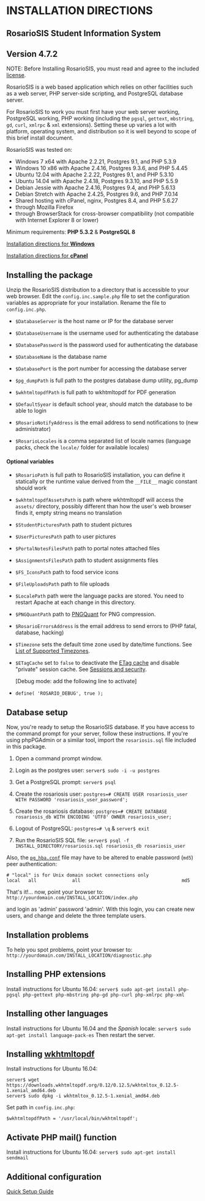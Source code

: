 # INSTALLATION DIRECTIONS

## RosarioSIS Student Information System

Version 4.7.2
-------------

NOTE: Before Installing RosarioSIS, you must read and agree to the included [license](LICENSE).

RosarioSIS is a web based application which relies on other facilities such as a web server, PHP server-side scripting, and PostgreSQL database server.

For RosarioSIS to work you must first have your web server working, PostgreSQL working, PHP working (including the `pgsql`, `gettext`, `mbstring`, `gd`, `curl`, `xmlrpc` & `xml` extensions). Setting these up varies a lot with platform, operating system, and distribution so it is well beyond to scope of this brief install document.

RosarioSIS was tested on:

- Windows 7 x64 with Apache 2.2.21, Postgres 9.1, and PHP 5.3.9
- Windows 10 x86 with Apache 2.4.16, Postgres 9.3.6, and PHP 5.4.45
- Ubuntu 12.04 with Apache 2.2.22, Postgres 9.1, and PHP 5.3.10
- Ubuntu 14.04 with Apache 2.4.18, Postgres 9.3.10, and PHP 5.5.9
- Debian Jessie with Apache 2.4.16, Postgres 9.4, and PHP 5.6.13
- Debian Stretch with Apache 2.4.25, Postgres 9.6, and PHP 7.0.14
- Shared hosting with cPanel, nginx, Postgres 8.4, and PHP 5.6.27
- through Mozilla Firefox
- through BrowserStack for cross-browser compatibility (not compatible with Internet Explorer 8 or lower)

Minimum requirements: **PHP 5.3.2** & **PostgreSQL 8**

[Installation directions for **Windows**](https://gitlab.com/francoisjacquet/rosariosis/wikis/How-to-install-RosarioSIS-on-Windows)

[Installation directions for **cPanel**](https://gitlab.com/francoisjacquet/rosariosis/wikis/How-to-install-RosarioSIS-on-cPanel)


Installing the package
----------------------

Unzip the RosarioSIS distribution to a directory that is accessible to your web browser. Edit the `config.inc.sample.php` file to set the configuration variables as appropriate for your installation. Rename the file to `config.inc.php`.

- `$DatabaseServer` is the host name or IP for the database server
- `$DatabaseUsername` is the username used for authenticating the database
- `$DatabasePassword` is the password used for authenticating the database
- `$DatabaseName` is the database name
- `$DatabasePort` is the port number for accessing the database server

- `$pg_dumpPath` is full path to the postgres database dump utility, pg_dump
- `$wkhtmltopdfPath` is full path to wkhtmltopdf for PDF generation

- `$DefaultSyear` is default school year, should match the database to be able to login
- `$RosarioNotifyAddress` is the email address to send notifications to (new administrator)
- `$RosarioLocales` is a comma separated list of locale names (language packs, check the `locale/` folder for available locales)

#### Optional variables

- `$RosarioPath` is full path to RosarioSIS installation, you can define it statically or the runtime value derived from the `__FILE__` magic constant should work
- `$wkhtmltopdfAssetsPath` is path where wkhtmltopdf will access the `assets/` directory, possibly different than how the user's web browser finds it, empty string means no translation
- `$StudentPicturesPath` path to student pictures
- `$UserPicturesPath` path to user pictures
- `$PortalNotesFilesPath` path to portal notes attached files
- `$AssignmentsFilesPath` path to student assignments files
- `$FS_IconsPath` path to food service icons
- `$FileUploadsPath` path to file uploads
- `$LocalePath` path were the language packs are stored. You need to restart Apache at each change in this directory.
- `$PNGQuantPath` path to [PNGQuant](https://pngquant.org/) for PNG compression.
- `$RosarioErrorsAddress` is the email address to send errors to (PHP fatal, database, hacking)
- `$Timezone` sets the default time zone used by date/time functions. See [List of Supported Timezones](http://php.net/manual/en/timezones.php).
- `$ETagCache` set to `false` to deactivate the [ETag cache](https://en.wikipedia.org/wiki/HTTP_ETag) and disable "private" session cache. See [Sessions and security](https://secure.php.net/manual/en/session.security.php).

  [Debug mode: add the following line to activate]
- `define( 'ROSARIO_DEBUG', true );`


Database setup
--------------

Now, you're ready to setup the RosarioSIS database. If you have access to the command prompt for your server, follow these instructions. If you're using phpPGAdmin or a similar tool, import the `rosariosis.sql` file included in this package.

1. Open a command prompt window.

2. Login as the postgres user:
	`server$ sudo -i -u postgres`

3. Get a PostgreSQL prompt:
	`server$ psql`

4. Create the rosariosis user:
	`postgres=# CREATE USER rosariosis_user WITH PASSWORD 'rosariosis_user_password';`

5. Create the rosariosis database:
	`postgres=# CREATE DATABASE rosariosis_db WITH ENCODING 'UTF8' OWNER rosariosis_user;`

6. Logout of PostgreSQL:
	`postgres=# \q` &
	`server$ exit`

7. Run the RosarioSIS SQL file:
	`server$ psql -f INSTALL_DIRECTORY/rosariosis.sql rosariosis_db rosariosis_user`

Also, the [`pg_hba.conf`](http://www.postgresql.org/docs/current/static/auth-pg-hba-conf.html) file may have to be altered to enable password (`md5`) peer authentication:
```
# "local" is for Unix domain socket connections only
local   all             all                                     md5
```

That's it!... now, point your browser to: `http://yourdomain.com/INSTALL_LOCATION/index.php`

and login as 'admin' password 'admin'.  With this login, you can create new users, and change and delete the three template users.


Installation problems
---------------------

To help you spot problems, point your browser to: `http://yourdomain.com/INSTALL_LOCATION/diagnostic.php`


Installing PHP extensions
-------------------------

Install instructions for Ubuntu 16.04:
	`server$ sudo apt-get install php-pgsql php-gettext php-mbstring php-gd php-curl php-xmlrpc php-xml`


Installing other languages
--------------------------

Install instructions for Ubuntu 16.04 and the _Spanish_ locale:
	`server$ sudo apt-get install language-pack-es`
Then restart the server.


Installing [wkhtmltopdf](http://wkhtmltopdf.org/)
-------------------------------------------------

Install instructions for Ubuntu 16.04:
```
server$ wget https://downloads.wkhtmltopdf.org/0.12/0.12.5/wkhtmltox_0.12.5-1.xenial_amd64.deb
server$ sudo dpkg -i wkhtmltox_0.12.5-1.xenial_amd64.deb
```

Set path in `config.inc.php`:

`$wkhtmltopdfPath = '/usr/local/bin/wkhtmltopdf';`

Activate PHP mail() function
----------------------------

Install instructions for Ubuntu 16.04:
	`server$ sudo apt-get install sendmail`


Additional configuration
------------------------

[Quick Setup Guide](https://gitlab.com/francoisjacquet/rosariosis/wikis/Quick-Setup-Guide)
